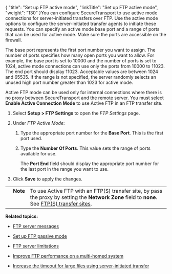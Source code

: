 {
    "title": "Set up FTP active mode",
    "linkTitle": "Set up FTP active mode",
    "weight": "130"
}You can configure SecureTransport to use active mode connections for server-initiated transfers over FTP. Use the active mode options to configure the server-initiated transfer agents to initiate these requests. You can specify an active mode base port and a range of ports that can be used for active mode. Make sure the ports are accessible on the firewall.

The base port represents the first port number you want to assign. The number of ports specifies how many open ports you want to allow. For example, the base port is set to 10000 and the number of ports is set to 1024, active mode connections can use only the ports from 10000 to 11023. The end port should display 11023. Acceptable values are between 1024 and 65535. If the range is not specified, the server randomly selects an unused high port number greater than 1023 for active mode.

Active FTP mode can be used only for internal connections where there is no proxy between SecureTransport and the remote server. You must select **Enable Active Connection Mode** to use Active FTP in an FTP transfer site.

1.  Select **Setup > FTP Settings** to open the *FTP Settings* page.
2.  Under *FTP Active Mode*:  
    
    1.  Type the appropriate port number for the **Base Port**. This is the first port used.
    2.  Type the **Number Of Ports**. This value sets the range of ports available for use.  
        The **Port End** field should display the appropriate port number for the last port in the range you want to use.
3.  Click **Save** to apply the changes.

<table cellpadding="0" cellspacing="0">
   <col/>
   <col/>
   <col/>
      <tr>
         <td valign="top">         </td>
         <td valign="top"><span><b>Note</b></span>
         </td>
         <td data-mc-autonum="&lt;b&gt;Note&lt;/b&gt;" valign="top">To use Active FTP with an FTP(S) transfer site, by pass the proxy by setting the <strong>Network Zone</strong> field to <strong>none</strong>. See <a href="../../../accounts/transfersites/transfersites-ftp" xrefformat="{paratext}">FTP(S) transfer sites</a>.         </td>
      </tr>
</table>

**Related topics:**

-   [FTP server messages](../t_st_ftpservermessages)
-   [Set up FTP passive mode](../t_st_ftppassivemode)
-   [FTP server limitations](../r_st_ftpserverlimitations)
-   [Improve FTP performance on a multi-homed system](../t_st_improveftpperformance)
-   [Increase the timeout for large files using server-initiated transfer](../t_st_increaseftptimeout)
